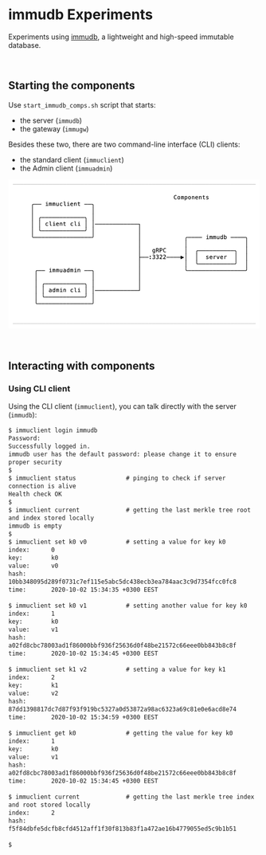 # immudb Experiments

Experiments using [immudb](https://codenotary.io/technologies/immudb/), a lightweight and high-speed immutable database.

<br/>

## Starting the components

Use `start_immudb_comps.sh` script that starts:
- the server (`immudb`)
- the gateway (`immugw`)

Besides these two, there are two command-line interface (CLI) clients:
- the standard client (`immuclient`)
- the Admin client (`immuadmin`)

![immudb components](./docs/immudb.png)

<br/>

## Interacting with components

### Using CLI client

Using the CLI client (`immuclient`), you can talk directly with the server (`immudb`):

```shell
$ immuclient login immudb
Password:
Successfully logged in.
immudb user has the default password: please change it to ensure proper security
$
$ immuclient status              # pinging to check if server connection is alive
Health check OK
$
$ immuclient current             # getting the last merkle tree root and index stored locally
immudb is empty
$
$ immuclient set k0 v0           # setting a value for key k0
index:		0
key:		k0
value:		v0
hash:		10bb348095d289f0731c7ef115e5abc5dc438ecb3ea784aac3c9d7354fcc0fc8
time:		2020-10-02 15:34:35 +0300 EEST

$ immuclient set k0 v1           # setting another value for key k0
index:		1
key:		k0
value:		v1
hash:		a02fd8cbc78003ad1f86000bbf936f25636d0f48be21572c66eee0bb843b8c8f
time:		2020-10-02 15:34:45 +0300 EEST

$ immuclient set k1 v2           # setting a value for key k1
index:		2
key:		k1
value:		v2
hash:		87dd1398817dc7d87f93f919bc5327a0d53872a98ac6323a69c81e0e6acd8e74
time:		2020-10-02 15:34:59 +0300 EEST

$ immuclient get k0              # getting the value for key k0
index:		1
key:		k0
value:		v1
hash:		a02fd8cbc78003ad1f86000bbf936f25636d0f48be21572c66eee0bb843b8c8f
time:		2020-10-02 15:34:45 +0300 EEST

$ immuclient current             # getting the last merkle tree index and root stored locally
index:		2
hash:		f5f84dbfe5dcfb8cfd4512aff1f30f813b83f1a472ae16b4779055ed5c9b1b51

$
```
